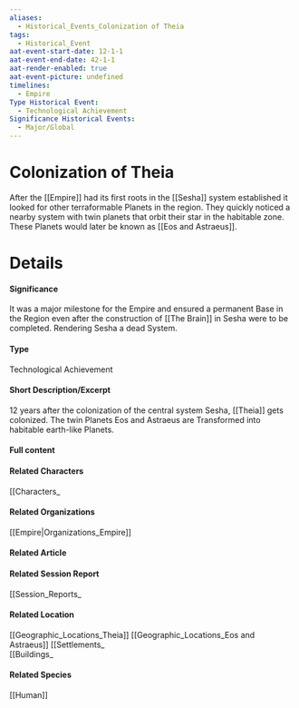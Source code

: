 ```yaml
---
aliases:
  - Historical_Events_Colonization of Theia
tags:
  - Historical_Event
aat-event-start-date: 12-1-1
aat-event-end-date: 42-1-1
aat-render-enabled: true
aat-event-picture: undefined
timelines:
  - Empire
Type Historical Event:
  - Technological Achievement
Significance Historical Events:
  - Major/Global
---
```

# Colonization of Theia
After the [[Empire]] had its first roots in the [[Sesha]] system established it looked for other terraformable Planets in the region. They quickly noticed a nearby system with twin planets that orbit their star in the habitable zone. These Planets would later be known as [[Eos and Astraeus]].

# Details
#### Significance
It was a major milestone for the Empire and ensured a permanent Base in the Region even after the construction of [[The Brain]] in Sesha were to be completed. Rendering Sesha a dead System.
#### Type
Technological Achievement
#### Short Description/Excerpt
12 years after the colonization of the central system Sesha, [[Theia]] gets colonized. The twin Planets Eos and Astraeus are Transformed into habitable earth-like Planets.
#### Full content
#### Related Characters
[[Characters_
#### Related Organizations
[[Empire|Organizations_Empire]]
#### Related Article
#### Related Session Report
[[Session_Reports_
#### Related Location
[[Geographic_Locations_Theia]]
[[Geographic_Locations_Eos and Astraeus]]
[[Settlements_  
[[Buildings_
#### Related Species
[[Human]]


